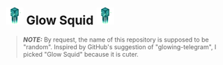 # <img alt="Glow Squid from Minecraft" src="images/Glow_Squid_BE1.webp" width="40" height="40" /> Glow Squid <img alt="Glow Squid from Minecraft" src="images/Glow_Squid_BE1.webp" width="40" height="40" />

> **_NOTE:_**  By request, the name of this repository is supposed to be "random".
> Inspired by GitHub's suggestion of "glowing-telegram", I picked "Glow Squid" because it is cuter.
